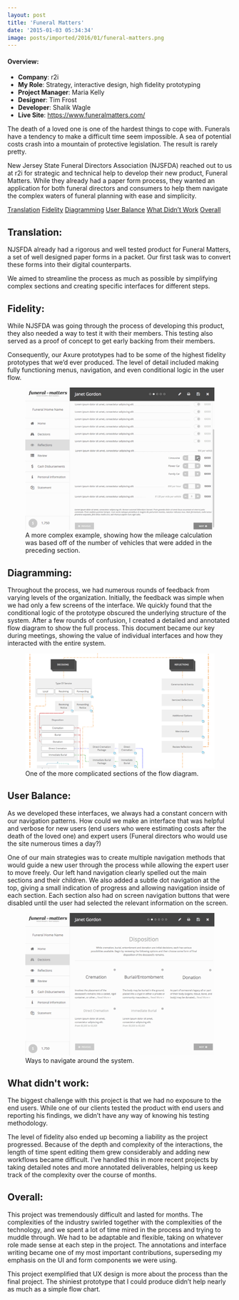 ```yaml
---
layout: post
title: 'Funeral Matters'
date: '2015-01-03 05:34:34'
image: posts/imported/2016/01/funeral-matters.png
---
```

#### Overview:
* **Company**: r2i
* **My Role**: Strategy, interactive design, high fidelity prototyping
* **Project Manager**: Maria Kelly
* **Designer**: Tim Frost
* **Developer**: Shalik Wagle
* **Live Site**: https://www.funeralmatters.com/

The death of a loved one is one of the hardest things to cope with. Funerals have a tendency to make a difficult time seem impossible. A sea of potential costs crash into a mountain of protective legislation. The result is rarely pretty.

New Jersey State Funeral Directors Association (NJSFDA) reached out to us at r2i for strategic and technical help to develop their new product, Funeral Matters. While they already had a paper form process, they wanted an application for both funeral directors and consumers to help them navigate the complex waters of funeral planning with ease and simplicity.

<div class="anchor-links">
    <a href="#translation">Translation</a>
    <a href="#fidelity">Fidelity</a>
    <a href="#diagramming">Diagramming</a>
    <a href="#userbalance">User Balance</a>
    <a href="#whatdidntwork">What Didn&rsquo;t Work</a>
    <a href="#overall">Overall</a>
</div>

## Translation:

NJSFDA already had a rigorous and well tested product for Funeral Matters, a set of well designed paper forms in a packet. Our first task was to convert these forms into their digital counterparts.

We aimed to streamline the process as much as possible by simplifying complex sections and creating specific interfaces for different steps.

## Fidelity:

While NJSFDA was going through the process of developing this product, they also needed a way to test it with their members. This testing also served as a proof of concept to get early backing from their members.

Consequently, our Axure prototypes had to be some of the highest fidelity prototypes that we’d ever produced. The level of detail included making fully functioning menus, navigation, and even conditional logic in the user flow.

<figure>
    <img alt="Example gif that walks through the selection process for vehicle" src="/images/posts/imported/2016/01/njsfda-prototype-fidelity.gif" />
    <figcaption>A more complex example, showing how the mileage calculation was based off of the number of vehicles that were added in the preceding section.</figcaption>
</figure>

## Diagramming:

Throughout the process, we had numerous rounds of feedback from varying levels of the organization. Initially, the feedback was simple when we had only a few screens of the interface. We quickly found that the conditional logic of the prototype obscured the underlying structure of the system.
After a few rounds of confusion, I created a detailed and annotated flow diagram to show the full process. This document became our key during meetings, showing the value of individual interfaces and how they interacted with the entire system.

<figure>
    <img alt="An example of a more detailed section of the flow diagram" src="/images/posts/imported/2016/01/flowchart.png" />
    <figcaption>One of the more complicated sections of the flow diagram.</figcaption>
</figure>

## User Balance:

As we developed these interfaces, we always had a constant concern with our navigation patterns. How could we make an interface that was helpful and verbose for new users (end users who were estimating costs after the death of the loved one) and expert users (Funeral directors who would use the site numerous times a day?)

One of our main strategies was to create multiple navigation methods that would guide a new user through the process while allowing the expert user to move freely. Our left hand navigation clearly spelled out the main sections and their children. We also added a subtle dot navigation at the top, giving a small indication of progress and allowing navigation inside of each section. Each section also had on screen navigation buttons that were disabled until the user had selected the relevant information on the screen.

<figure>
    <img alt="A gif showing examples of the different ways a user can navigate around the system" src="/images/posts/imported/2016/01/njsfda-navigation.gif" />
    <figcaption>Ways to navigate around the system.</figcaption>
</figure>

## What didn't work:

The biggest challenge with this project is that we had no exposure to the end users. While one of our clients tested the product with end users and reporting his findings, we didn’t have any way of knowing his testing methodology.

The level of fidelity also ended up becoming a liability as the project progressed. Because of the depth and complexity of the interactions, the length of time spent editing them grew considerably and adding new workflows became difficult. I’ve handled this in more recent projects by taking detailed notes and more annotated deliverables, helping us keep track of the complexity over the course of months.

## Overall:

This project was tremendously difficult and lasted for months. The complexities of the industry swirled together with the complexities of the technology, and we spent a lot of time mired in the process and trying to muddle through. We had to be adaptable and flexible, taking on whatever role made sense at each step in the project. The annotations and interface writing became one of my most important contributions, superseding my emphasis on the UI and form components we were using.

This project exemplified that UX design is more about the process than the final project. The shiniest prototype that I could produce didn’t help nearly as much as a simple flow chart.